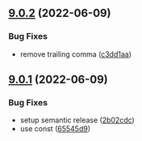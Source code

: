 ## [9.0.2](https://github.com/stipsan/pluralize-esm/compare/v9.0.1...v9.0.2) (2022-06-09)


### Bug Fixes

* remove trailing comma ([c3dd1aa](https://github.com/stipsan/pluralize-esm/commit/c3dd1aa40a46c9b5598dca7da47476ae950321db))

## [9.0.1](https://github.com/stipsan/pluralize-esm/compare/v9.0.0...v9.0.1) (2022-06-09)


### Bug Fixes

* setup semantic release ([2b02cdc](https://github.com/stipsan/pluralize-esm/commit/2b02cdccd8161e257f0651f3ceab66165861c0cd))
* use const ([65545d9](https://github.com/stipsan/pluralize-esm/commit/65545d93e135934d6097469c1f922058aab7a591))
